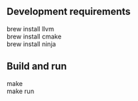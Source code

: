 ## Development requirements
brew install llvm  
brew install cmake  
brew install ninja  

## Build and run
make  
make run  
